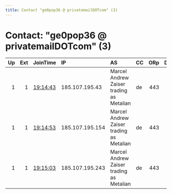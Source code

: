 ```yaml
---
title: Contact "ge0pop36 @ privatemailDOTcom" (3)
---
```


# Contact: "ge0pop36 @ privatemailDOTcom" (3)

|   Up |   Ext | JoinTime                                                                                              | IP              | AS                                       | CC   |   ORp |   Dirp | OS    | Version   | Nickname     |   eFamMembers |
|-----:|------:|:------------------------------------------------------------------------------------------------------|:----------------|:-----------------------------------------|:-----|------:|-------:|:------|:----------|:-------------|--------------:|
|    1 |     1 | [19:14:43](https://nusenu.github.io/OrNetStats/w/relay/1D6819D58328514A9470825D6B08B10EE95F0DA1.html) | 185.107.195.43  | Marcel Andrew Zaiser trading as Metalian | de   |   443 |      0 | Linux | 0.4.7.10  | RevRun       |             3 |
|    1 |     1 | [19:14:53](https://nusenu.github.io/OrNetStats/w/relay/F2D7AF561BBCE322A1642F0C23DF7C0CB22BFC6C.html) | 185.107.195.154 | Marcel Andrew Zaiser trading as Metalian | de   |   443 |      0 | Linux | 0.4.7.10  | JamMasterJay |             3 |
|    1 |     1 | [19:15:03](https://nusenu.github.io/OrNetStats/w/relay/F845DFDB0D2ECABEBF85B37D09240E6996A08D72.html) | 185.107.195.243 | Marcel Andrew Zaiser trading as Metalian | de   |   443 |      0 | Linux | 0.4.7.10  | DeeEmmCee    |             3 |
